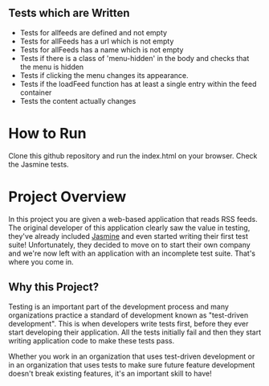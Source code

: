 ##  Tests which are Written

* Tests for allfeeds are defined and not empty
* Tests for allFeeds has a url which is not empty
* Tests for allFeeds has a name which is not empty
* Tests if there is a class of 'menu-hidden' in the body and checks that the menu is hidden
* Tests if clicking the menu changes its appearance.
* Tests if the loadFeed function has at least a single entry within the feed container
* Tests the content actually changes

# How to Run

Clone this github repository and run the index.html on your browser. Check the Jasmine tests.

# Project Overview

In this project you are given a web-based application that reads RSS feeds. The original developer of this application clearly saw the value in testing, they've already included [Jasmine](http://jasmine.github.io/) and even started writing their first test suite! Unfortunately, they decided to move on to start their own company and we're now left with an application with an incomplete test suite. That's where you come in.


## Why this Project?

Testing is an important part of the development process and many organizations practice a standard of development known as "test-driven development". This is when developers write tests first, before they ever start developing their application. All the tests initially fail and then they start writing application code to make these tests pass.

Whether you work in an organization that uses test-driven development or in an organization that uses tests to make sure future feature development doesn't break existing features, it's an important skill to have!
